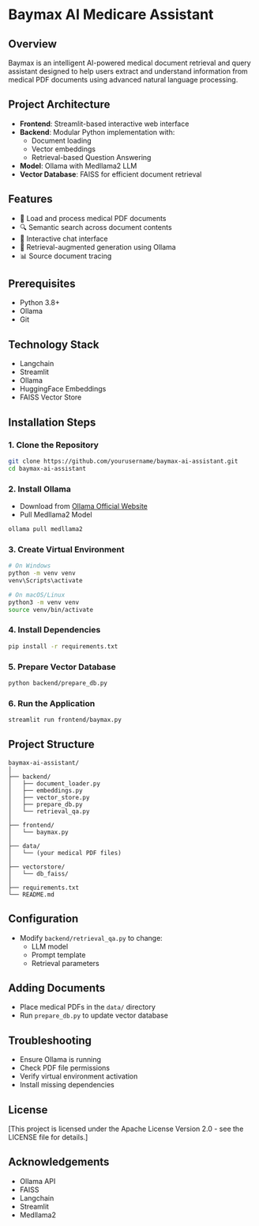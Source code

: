 # Baymax AI Medicare Assistant

## Overview
Baymax is an intelligent AI-powered medical document retrieval and query assistant designed to help users extract and understand information from medical PDF documents using advanced natural language processing.

## Project Architecture
- **Frontend**: Streamlit-based interactive web interface
- **Backend**: Modular Python implementation with:
  - Document loading
  - Vector embeddings
  - Retrieval-based Question Answering
- **Model**: Ollama with Medllama2 LLM
- **Vector Database**: FAISS for efficient document retrieval

## Features
- 📄 Load and process medical PDF documents
- 🔍 Semantic search across document contents
- 💬 Interactive chat interface
- 🧠 Retrieval-augmented generation using Ollama
- 📊 Source document tracing

## Prerequisites
- Python 3.8+
- Ollama
- Git

## Technology Stack
- Langchain
- Streamlit
- Ollama
- HuggingFace Embeddings
- FAISS Vector Store

## Installation Steps

### 1. Clone the Repository
```bash
git clone https://github.com/yourusername/baymax-ai-assistant.git
cd baymax-ai-assistant
```

### 2. Install Ollama
- Download from [Ollama Official Website](https://ollama.com/)
- Pull Medllama2 Model
```bash
ollama pull medllama2
```

### 3. Create Virtual Environment
```bash
# On Windows
python -m venv venv
venv\Scripts\activate

# On macOS/Linux
python3 -m venv venv
source venv/bin/activate
```

### 4. Install Dependencies
```bash
pip install -r requirements.txt
```

### 5. Prepare Vector Database
```bash
python backend/prepare_db.py
```

### 6. Run the Application
```bash
streamlit run frontend/baymax.py
```

## Project Structure
```
baymax-ai-assistant/
│
├── backend/
│   ├── document_loader.py
│   ├── embeddings.py
│   ├── vector_store.py
│   ├── prepare_db.py
│   └── retrieval_qa.py
│
├── frontend/
│   └── baymax.py
│
├── data/
│   └── (your medical PDF files)
│
├── vectorstore/
│   └── db_faiss/
│
├── requirements.txt
└── README.md
```

## Configuration
- Modify `backend/retrieval_qa.py` to change:
  - LLM model
  - Prompt template
  - Retrieval parameters

## Adding Documents
- Place medical PDFs in the `data/` directory
- Run `prepare_db.py` to update vector database

## Troubleshooting
- Ensure Ollama is running
- Check PDF file permissions
- Verify virtual environment activation
- Install missing dependencies

## License
[This project is licensed under the Apache License Version 2.0 - see the LICENSE file for details.]

## Acknowledgements
- Ollama API
- FAISS
- Langchain
- Streamlit
- Medllama2
```